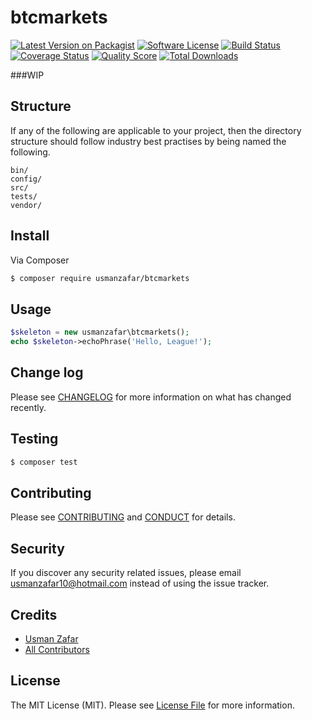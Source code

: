 # btcmarkets

[![Latest Version on Packagist][ico-version]][link-packagist]
[![Software License][ico-license]](LICENSE.md)
[![Build Status][ico-travis]][link-travis]
[![Coverage Status][ico-scrutinizer]][link-scrutinizer]
[![Quality Score][ico-code-quality]][link-code-quality]
[![Total Downloads][ico-downloads]][link-downloads]


###WIP


## Structure

If any of the following are applicable to your project, then the directory structure should follow industry best practises by being named the following.

```
bin/        
config/
src/
tests/
vendor/
```


## Install

Via Composer

``` bash
$ composer require usmanzafar/btcmarkets
```

## Usage

``` php
$skeleton = new usmanzafar\btcmarkets();
echo $skeleton->echoPhrase('Hello, League!');
```

## Change log

Please see [CHANGELOG](CHANGELOG.md) for more information on what has changed recently.

## Testing

``` bash
$ composer test
```

## Contributing

Please see [CONTRIBUTING](CONTRIBUTING.md) and [CONDUCT](CONDUCT.md) for details.

## Security

If you discover any security related issues, please email usmanzafar10@hotmail.com instead of using the issue tracker.

## Credits

- [Usman Zafar][link-author]
- [All Contributors][link-contributors]

## License

The MIT License (MIT). Please see [License File](LICENSE.md) for more information.

[ico-version]: https://img.shields.io/packagist/v/usmanzafar/btcmarkets.svg?style=flat-square
[ico-license]: https://img.shields.io/badge/license-MIT-brightgreen.svg?style=flat-square
[ico-travis]: https://img.shields.io/travis/usmanzafar/btcmarkets/master.svg?style=flat-square
[ico-scrutinizer]: https://img.shields.io/scrutinizer/coverage/g/usmanzafar/btcmarkets.svg?style=flat-square
[ico-code-quality]: https://img.shields.io/scrutinizer/g/usmanzafar/btcmarkets.svg?style=flat-square
[ico-downloads]: https://img.shields.io/packagist/dt/usmanzafar/btcmarkets.svg?style=flat-square

[link-packagist]: https://packagist.org/packages/usmanzafar/btcmarkets
[link-travis]: https://travis-ci.org/usmanzafar/btcmarkets
[link-scrutinizer]: https://scrutinizer-ci.com/g/usmanzafar/btcmarkets/code-structure
[link-code-quality]: https://scrutinizer-ci.com/g/usmanzafar/btcmarkets
[link-downloads]: https://packagist.org/packages/usmanzafar/btcmarkets
[link-author]: https://github.com/usmanzafar
[link-contributors]: ../../contributors
